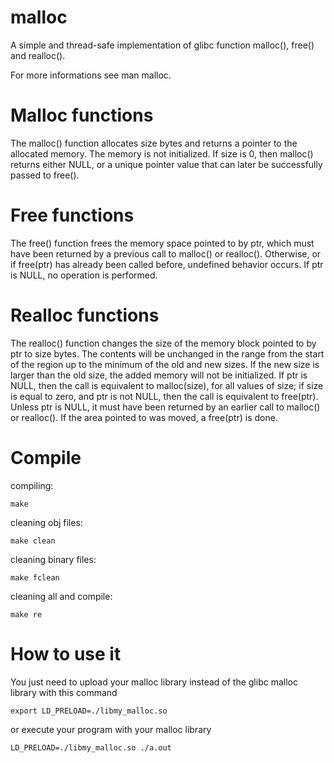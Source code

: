# malloc
A simple and thread-safe implementation of glibc function malloc(), free() and realloc().

For more informations see man malloc.

# Malloc functions
The malloc() function allocates size bytes and returns a pointer to the allocated memory. The memory is not initialized. If size is 0, then malloc() returns either NULL, or a unique pointer value that can later be successfully passed to free().

# Free functions
The free() function frees the memory space pointed to by ptr, which must have been returned by a previous call to malloc() or realloc(). Otherwise, or if free(ptr) has already been called before, undefined behavior occurs. If ptr is NULL, no operation is performed.

# Realloc functions
The realloc() function changes the size of the memory block pointed to by ptr to size bytes. The contents will be unchanged in the range from the start of the region up to the minimum of the old  and new sizes. If  the  new  size is larger than the old size, the added memory will not be initialized. If ptr is NULL, then the call is equivalent to malloc(size), for all values of size; if size is equal to zero, and ptr is not NULL, then the call is equivalent to free(ptr). Unless ptr is NULL, it must have been returned by an earlier call to malloc() or realloc(). If the area pointed to was moved, a free(ptr) is done.

# Compile
compiling:
    
    make
    
cleaning obj files:

    make clean
    
cleaning binary files:

    make fclean
    
    
cleaning all and compile:

    make re

# How to use it
You just need to upload your malloc library instead of the glibc malloc library with this command

    export LD_PRELOAD=./libmy_malloc.so

or execute your program with your malloc library

    LD_PRELOAD=./libmy_malloc.so ./a.out
